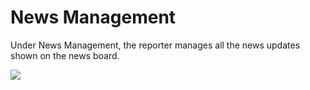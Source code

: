 # News Management

Under News Management, the reporter manages all the news updates shown on the news board.

![](/images/admin-news.png)